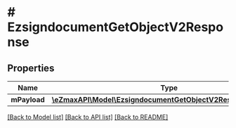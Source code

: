 # # EzsigndocumentGetObjectV2Response

## Properties

Name | Type | Description | Notes
------------ | ------------- | ------------- | -------------
**mPayload** | [**\eZmaxAPI\Model\EzsigndocumentGetObjectV2ResponseMPayload**](EzsigndocumentGetObjectV2ResponseMPayload.md) |  |

[[Back to Model list]](../../README.md#models) [[Back to API list]](../../README.md#endpoints) [[Back to README]](../../README.md)
